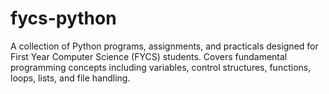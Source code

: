# fycs-python
A collection of Python programs, assignments, and practicals designed for First Year Computer Science (FYCS) students. Covers fundamental programming concepts including variables, control structures, functions, loops, lists, and file handling.
